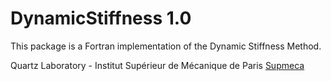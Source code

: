 # DynamicStiffness 1.0
This package is a Fortran implementation of the Dynamic Stiffness Method.

Quartz Laboratory - Institut Supérieur de Mécanique de Paris [Supmeca](https://www.supmeca.fr/)
